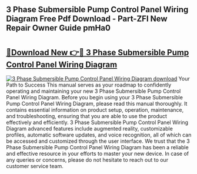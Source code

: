 ## 3 Phase Submersible Pump Control Panel Wiring Diagram Free Pdf Download - Part-ZFI New Repair Owner Guide pmHa0

# <h2><a href="http://dfmo9co.blite.top/?on=3+Phase+Submersible+Pump+Control+Panel+Wiring+Diagram">🔗Download New 👉🔴 3 Phase Submersible Pump Control Panel Wiring Diagram</a></h2>

[![3 Phase Submersible Pump Control Panel Wiring Diagram download](https://i.imgur.com/lujVjoI.png)](http://dfmo9co.blite.top/?on=3+Phase+Submersible+Pump+Control+Panel+Wiring+Diagram)
Your Path to Success This manual serves as your roadmap to confidently operating and maintaining your new 3 Phase Submersible Pump Control Panel Wiring Diagram. Before you begin using your 3 Phase Submersible Pump Control Panel Wiring Diagram, please read this manual thoroughly. It contains essential information on product setup, operation, maintenance, and troubleshooting, ensuring that you are able to use the product effectively and efficiently. 3 Phase Submersible Pump Control Panel Wiring Diagram advanced features include augmented reality, customizable profiles, automatic software updates, and voice recognition, all of which can be accessed and customized through the user interface. We trust that the 3 Phase Submersible Pump Control Panel Wiring Diagram has been a reliable and effective resource in your efforts to master your new device. In case of any queries or concerns, please do not hesitate to reach out to our customer service team.
